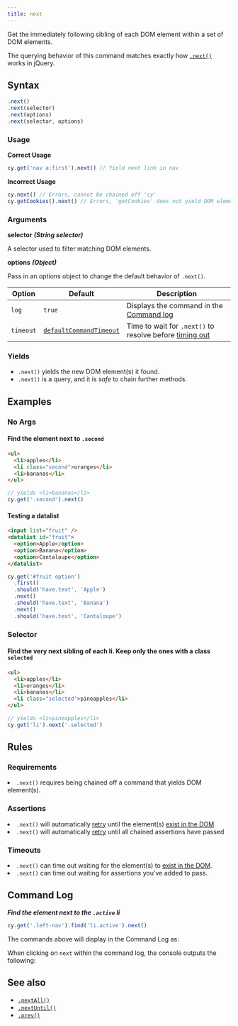 ```yaml
---
title: next
---
```


Get the immediately following sibling of each DOM element within a set of DOM
elements.

<Alert type="info">

The querying behavior of this command matches exactly how
[`.next()`](http://api.jquery.com/next) works in jQuery.

</Alert>

## Syntax

```javascript
.next()
.next(selector)
.next(options)
.next(selector, options)
```

### Usage

**<Icon name="check-circle" color="green"></Icon> Correct Usage**

```javascript
cy.get('nav a:first').next() // Yield next link in nav
```

**<Icon name="exclamation-triangle" color="red"></Icon> Incorrect Usage**

```javascript
cy.next() // Errors, cannot be chained off 'cy'
cy.getCookies().next() // Errors, 'getCookies' does not yield DOM element
```

### Arguments

**<Icon name="angle-right"></Icon> selector** **_(String selector)_**

A selector used to filter matching DOM elements.

**<Icon name="angle-right"></Icon> options** **_(Object)_**

Pass in an options object to change the default behavior of `.next()`.

| Option    | Default                                                              | Description                                                                              |
| --------- | -------------------------------------------------------------------- | ---------------------------------------------------------------------------------------- |
| `log`     | `true`                                                               | Displays the command in the [Command log](/guides/core-concepts/cypress-app#Command-Log) |
| `timeout` | [`defaultCommandTimeout`](/guides/references/configuration#Timeouts) | Time to wait for `.next()` to resolve before [timing out](#Timeouts)                     |

### Yields [<Icon name="question-circle"/>](/guides/core-concepts/introduction-to-cypress#Subject-Management)

- `.next()` yields the new DOM element(s) it found.
- `.next()` is a query, and it is _safe_ to chain further methods.

## Examples

### No Args

#### Find the element next to `.second`

```html
<ul>
  <li>apples</li>
  <li class="second">oranges</li>
  <li>bananas</li>
</ul>
```

```javascript
// yields <li>bananas</li>
cy.get('.second').next()
```

#### Testing a datalist

```html
<input list="fruit" />
<datalist id="fruit">
  <option>Apple</option>
  <option>Banana</option>
  <option>Cantaloupe</option>
</datalist>
```

```javascript
cy.get('#fruit option')
  .first()
  .should('have.text', 'Apple')
  .next()
  .should('have.text', 'Banana')
  .next()
  .should('have.text', 'Cantaloupe')
```

### Selector

#### Find the very next sibling of each li. Keep only the ones with a class `selected`

```html
<ul>
  <li>apples</li>
  <li>oranges</li>
  <li>bananas</li>
  <li class="selected">pineapples</li>
</ul>
```

```javascript
// yields <li>pineapples</li>
cy.get('li').next('.selected')
```

## Rules

### Requirements [<Icon name="question-circle"/>](/guides/core-concepts/introduction-to-cypress#Chains-of-Commands)

<List><li>`.next()` requires being chained off a command that yields DOM
element(s).</li></List>

### Assertions [<Icon name="question-circle"/>](/guides/core-concepts/introduction-to-cypress#Assertions)

<List><li>`.next()` will automatically
[retry](/guides/core-concepts/retry-ability) until the element(s)
[exist in the DOM](/guides/core-concepts/introduction-to-cypress#Default-Assertions)</li><li>`.next()`
will automatically [retry](/guides/core-concepts/retry-ability) until all
chained assertions have passed</li></List>

### Timeouts [<Icon name="question-circle"/>](/guides/core-concepts/introduction-to-cypress#Timeouts)

<List><li>`.next()` can time out waiting for the element(s) to
[exist in the DOM](/guides/core-concepts/introduction-to-cypress#Default-Assertions).</li><li>`.next()`
can time out waiting for assertions you've added to pass.</li></List>

## Command Log

**_Find the element next to the `.active` li_**

```javascript
cy.get('.left-nav').find('li.active').next()
```

The commands above will display in the Command Log as:

<DocsImage src="/img/api/next/find-next-element-when-testing-dom.png" alt="Command Log next" ></DocsImage>

When clicking on `next` within the command log, the console outputs the
following:

<DocsImage src="/img/api/next/elements-next-command-applied-to.png" alt="Console Log next" ></DocsImage>

## See also

- [`.nextAll()`](/api/commands/nextall)
- [`.nextUntil()`](/api/commands/nextuntil)
- [`.prev()`](/api/commands/prev)
